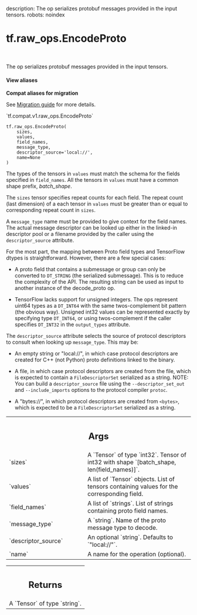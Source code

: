 description: The op serializes protobuf messages provided in the input tensors.
robots: noindex

# tf.raw_ops.EncodeProto

<!-- Insert buttons and diff -->

<table class="tfo-notebook-buttons tfo-api nocontent" align="left">

</table>



The op serializes protobuf messages provided in the input tensors.


<section class="expandable">
  <h4 class="showalways">View aliases</h4>
  <p>
<b>Compat aliases for migration</b>
<p>See
<a href="https://www.tensorflow.org/guide/migrate">Migration guide</a> for
more details.</p>
<p>`tf.compat.v1.raw_ops.EncodeProto`</p>
</p>
</section>

<pre class="devsite-click-to-copy prettyprint lang-py tfo-signature-link">
<code>tf.raw_ops.EncodeProto(
    sizes,
    values,
    field_names,
    message_type,
    descriptor_source=&#x27;local://&#x27;,
    name=None
)
</code></pre>



<!-- Placeholder for "Used in" -->

The types of the tensors in `values` must match the schema for the fields
specified in `field_names`. All the tensors in `values` must have a common
shape prefix, *batch_shape*.

The `sizes` tensor specifies repeat counts for each field.  The repeat count
(last dimension) of a each tensor in `values` must be greater than or equal
to corresponding repeat count in `sizes`.

A `message_type` name must be provided to give context for the field names.
The actual message descriptor can be looked up either in the linked-in
descriptor pool or a filename provided by the caller using the
`descriptor_source` attribute.

For the most part, the mapping between Proto field types and TensorFlow dtypes
is straightforward. However, there are a few special cases:

- A proto field that contains a submessage or group can only be converted
to `DT_STRING` (the serialized submessage). This is to reduce the complexity
of the API. The resulting string can be used as input to another instance of
the decode_proto op.

- TensorFlow lacks support for unsigned integers. The ops represent uint64
types as a `DT_INT64` with the same twos-complement bit pattern (the obvious
way). Unsigned int32 values can be represented exactly by specifying type
`DT_INT64`, or using twos-complement if the caller specifies `DT_INT32` in
the `output_types` attribute.

The `descriptor_source` attribute selects the source of protocol
descriptors to consult when looking up `message_type`. This may be:

- An empty string  or "local://", in which case protocol descriptors are
created for C++ (not Python) proto definitions linked to the binary.

- A file, in which case protocol descriptors are created from the file,
which is expected to contain a `FileDescriptorSet` serialized as a string.
NOTE: You can build a `descriptor_source` file using the `--descriptor_set_out`
and `--include_imports` options to the protocol compiler `protoc`.

- A "bytes://<bytes>", in which protocol descriptors are created from `<bytes>`,
which is expected to be a `FileDescriptorSet` serialized as a string.

<!-- Tabular view -->
 <table class="responsive fixed orange">
<colgroup><col width="214px"><col></colgroup>
<tr><th colspan="2"><h2 class="add-link">Args</h2></th></tr>

<tr>
<td>
`sizes`<a id="sizes"></a>
</td>
<td>
A `Tensor` of type `int32`.
Tensor of int32 with shape `[batch_shape, len(field_names)]`.
</td>
</tr><tr>
<td>
`values`<a id="values"></a>
</td>
<td>
A list of `Tensor` objects.
List of tensors containing values for the corresponding field.
</td>
</tr><tr>
<td>
`field_names`<a id="field_names"></a>
</td>
<td>
A list of `strings`.
List of strings containing proto field names.
</td>
</tr><tr>
<td>
`message_type`<a id="message_type"></a>
</td>
<td>
A `string`. Name of the proto message type to decode.
</td>
</tr><tr>
<td>
`descriptor_source`<a id="descriptor_source"></a>
</td>
<td>
An optional `string`. Defaults to `"local://"`.
</td>
</tr><tr>
<td>
`name`<a id="name"></a>
</td>
<td>
A name for the operation (optional).
</td>
</tr>
</table>



<!-- Tabular view -->
 <table class="responsive fixed orange">
<colgroup><col width="214px"><col></colgroup>
<tr><th colspan="2"><h2 class="add-link">Returns</h2></th></tr>
<tr class="alt">
<td colspan="2">
A `Tensor` of type `string`.
</td>
</tr>

</table>


